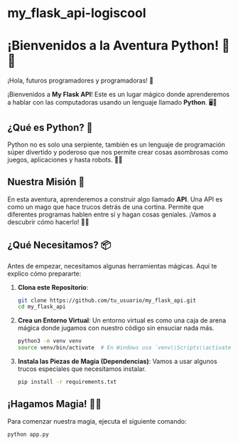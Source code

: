 # my_flask_api-logiscool
# ¡Bienvenidos a la Aventura Python! 🐍🚀

¡Hola, futuros programadores y programadoras! 👋

¡Bienvenidos a **My Flask API**! Este es un lugar mágico donde aprenderemos a hablar con las computadoras usando un lenguaje llamado **Python**. 🖥️🎉

## ¿Qué es Python? 🐍

Python no es solo una serpiente, también es un lenguaje de programación súper divertido y poderoso que nos permite crear cosas asombrosas como juegos, aplicaciones y hasta robots. 🤖✨

## Nuestra Misión 🚀

En esta aventura, aprenderemos a construir algo llamado **API**. Una API es como un mago que hace trucos detrás de una cortina. Permite que diferentes programas hablen entre sí y hagan cosas geniales. ¡Vamos a descubrir cómo hacerlo! 🎩✨

## ¿Qué Necesitamos? 📦

Antes de empezar, necesitamos algunas herramientas mágicas. Aquí te explico cómo prepararte:

1. **Clona este Repositorio**:
    ```bash
    git clone https://github.com/tu_usuario/my_flask_api.git
    cd my_flask_api
    ```

2. **Crea un Entorno Virtual**:
   Un entorno virtual es como una caja de arena mágica donde jugamos con nuestro código sin ensuciar nada más.
    ```bash
    python3 -m venv venv
    source venv/bin/activate  # En Windows usa `venv\\Scripts\\activate`
    ```

3. **Instala las Piezas de Magia (Dependencias)**:
   Vamos a usar algunos trucos especiales que necesitamos instalar.
    ```bash
    pip install -r requirements.txt
    ```

## ¡Hagamos Magia! 🎩✨

Para comenzar nuestra magia, ejecuta el siguiente comando:
```bash
python app.py

